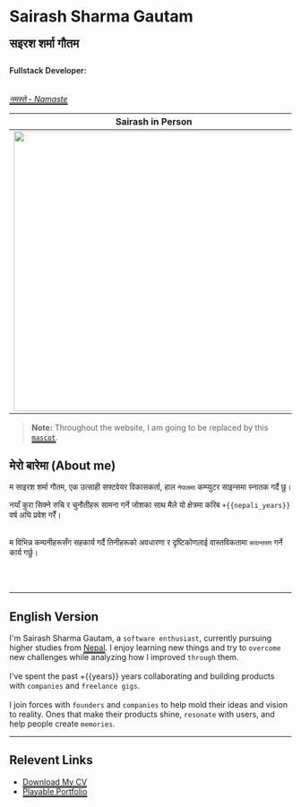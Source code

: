 
<script setup>
  import {toNepali} from "./.vitepress/custom/nepali_number"
  var starting_year = "2021/05/28"
  var years = new Date(new Date() - new Date(starting_year)).getFullYear() - 1970;
  var nepali_years = toNepali(years)


  let list_of_langugage = [
    ["https://abrudz.github.io/logos/TypeScript.svg", "https://www.typescriptlang.org/"],
    ["https://abrudz.github.io/logos/Go.svg", "https://go.dev/"],
    ["https://abrudz.github.io/logos/PHP.svg", "https://www.php.net/"],
    ["https://abrudz.github.io/logos/Python.svg", "https://www.python.org/"],
    ["https://abrudz.github.io/logos/JS.svg", "https://developer.mozilla.org/en-US/docs/Web/JavaScript"],
    ["https://abrudz.github.io/logos/V.svg", "https://vlang.io/"],
    ["https://utfs.io/f/Jk6mQ2VBlE6tJvy6SfVBlE6tumDzfiKX2RrbsTLOPYUd4IV8", "https://danfe.sairashgautam.com.np/"],
  ];
</script>

# Sairash Sharma Gautam
## सइरश शर्मा गौतम 


<div class="image-list">
  <div class="info"> Fullstack Developer: </div>

  <a v-for="item in list_of_langugage" target="_blank" :href="item[1]" > 
    <img  :src="item[0]" />
  </a>

</div>


_[नमस्ते - Namaste](./definations/namaste.md)_

| Sairash in Person | Sairash while Online |
| --------------- | ---------- |
| <img src="/sai/no-background.png" width="500"/> | <img src="/mascot/it-me.png" width="500"/> |



> **Note:** Throughout the website, I am going to be replaced by this [`mascot`](./definations/mascot.md).

## मेरो बारेमा (About me)


म साइरश शर्मा गौतम, एक उत्साही सफ्टवेयर विकासकर्ता, हाल `नेपालमा` कम्प्युटर साइन्समा स्नातक गर्दै छु।

नयाँ कुरा सिक्ने रुचि र चुनौतीहरू सामना गर्ने जोशका साथ मैले यो क्षेत्रमा करिब `+{{nepali_years}}` वर्ष अघि प्रवेश गरेँ।
<br/>
<br/>

म विभिन्न कम्पनीहरूसँग सहकार्य गर्दै तिनीहरूको अवधारणा र दृष्टिकोणलाई वास्तविकतामा `रूपान्तरण` गर्ने कार्य गर्छु।

<br><br>


---
## English Version

I'm Sairash Sharma Gautam, a `software enthusiast`, currently pursuing higher studies from [Nepal](https://en.wikipedia.org/wiki/Nepal). I enjoy learning new things and try to `overcome` new challenges while analyzing how I improved `through` them. 
<br><br>
I've spent the past +{{years}} years collaborating and building products with `companies` and `freelance gigs`. <br><br>
I join forces with `founders` and `companies` to help mold their ideas and vision to reality. Ones that make their products shine, `resonate` with users, and help people create `memories`.

<!-- Creator of [danfe programming language](https://danfe.sairashgautam.com.np) and [screeenpals](https://screeenpals.sairashgautam.com.np).  -->

---

## Relevent Links

- [Download My CV](https://drive.google.com/file/d/1Zz5EhxgF5lyRLBNNgMHhCr4hBp6QFA9i/view) 
- [Playable Portfolio](https://sairash.github.io/playable)


<!-- <style scoped>
.header-anchor {
  display: none;
}
</style> -->

<style scoped >
a {
  /* text-decoration:underline !important;  */
  border-bottom: 2px solid !important;
}

.info {
  font-weight: 600;
  margin-bottom: 20px;
}

.vp-doc p {
  margin: 0;
}

.image-list {
  padding-top: 10px;
  display: flex;
  flex-wrap: wrap;
}

.image-list img {
  height: 20px;
  margin-left: 5px;
}

.image-list a {
  border-bottom: 0 !important;
}

.image-list a:hover {
  border-bottom: 2px solid !important;
}


#सइरश-शर्मा-गौतम {
  margin-top: 0 !important;
  padding: 0 !important;
}

#सइरश-शर्मा-गौतम a {
  display: none !important;
}
</style>